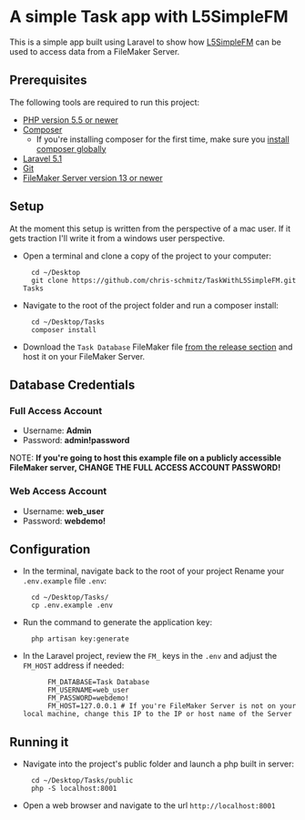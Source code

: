 # A simple Task app with L5SimpleFM

This is a simple app built using Laravel to show how [L5SimpleFM](https://github.com/chris-schmitz/L5SimpleFM) can be used to access data from a FileMaker Server.

## Prerequisites

The following tools are required to run this project:

- <a href="http://php.net/manual/en/install.php" target="_blank">PHP version 5.5 or newer</a>
- <a href="https://getcomposer.org/" target="_blank">Composer</a>
    - If you're installing composer for the first time, make sure you <a href="https://getcomposer.org/doc/00-intro.md#globally" target="_blank">install composer globally</a>
- <a href="http://laravel.com/docs/5.1" target="_blank">Laravel 5.1</a>
- <a href="https://git-scm.com/" target="_blank">Git</a>
- <a href="http://store.filemaker.com/US/ENG/LIC/" target="_blank">FileMaker Server version 13 or newer</a>

## Setup

At the moment this setup is written from the perspective of a mac user. If it gets traction I'll write it from a windows user perspective.

- Open a terminal and clone a copy of the project to your computer:

        cd ~/Desktop
        git clone https://github.com/chris-schmitz/TaskWithL5SimpleFM.git Tasks

- Navigate to the root of the project folder and run a composer install:

        cd ~/Desktop/Tasks
        composer install

- Download the `Task Database` FileMaker file [from the release section](https://github.com/chris-schmitz/TaskWithL5SimpleFM/releases) and host it on your FileMaker Server.


## Database Credentials

### Full Access Account
- Username: **Admin**
- Password: **admin!password**

NOTE: **If you're going to host this example file on a publicly accessible FileMaker server, CHANGE THE FULL ACCESS ACCOUNT PASSWORD!**

### Web Access Account
- Username: **web_user**
- Password: **webdemo!**


## Configuration

- In the terminal, navigate back to the root of your project Rename your `.env.example` file `.env`:

        cd ~/Desktop/Tasks/
        cp .env.example .env

- Run the command to generate the application key:

        php artisan key:generate

- In the Laravel project, review the `FM_` keys in the `.env` and adjust the `FM_HOST` address if needed:

            FM_DATABASE=Task Database
            FM_USERNAME=web_user
            FM_PASSWORD=webdemo!
            FM_HOST=127.0.0.1 # If you're FileMaker Server is not on your local machine, change this IP to the IP or host name of the Server
            


## Running it
- Navigate into the project's public folder and launch a php built in server:

        cd ~/Desktop/Tasks/public
        php -S localhost:8001
        
- Open a web browser and navigate to the url `http://localhost:8001`